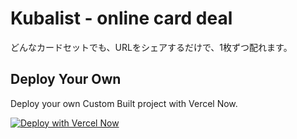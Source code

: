 # Kubalist - online card deal
どんなカードセットでも、URLをシェアするだけで、1枚ずつ配れます。

## Deploy Your Own

Deploy your own Custom Built project with Vercel Now.

[![Deploy with Vercel Now](https://vercel.co/button)](https://vercel.co/import/project?template=https://github.com/kuboon/kubalist/tree/master)


